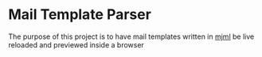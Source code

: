 # Mail Template Parser

The purpose of this project is to have mail templates written in
[mjml](https://github.com/mjmlio/mjml) be live reloaded and previewed
inside a browser